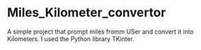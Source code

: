 # Miles_Kilometer_convertor
A simple project that prompt miles fromm USer and convert it into Kilometers.
I used the Python library TKinter.
